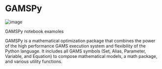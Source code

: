 # GAMSPy
![image](https://github.com/Aliarcher/GAMSPy/assets/53465519/4bd75589-7acd-4da5-b831-3dd00c7d4f21)

GAMSPy notebook examoles

GAMSPy is a mathematical optimization package that combines the power of the high performance GAMS execution system and flexibility of the Python language. It includes all GAMS symbols (Set, Alias, Parameter, Variable, and Equation) to compose mathematical models, a math package, and various utility functions.
